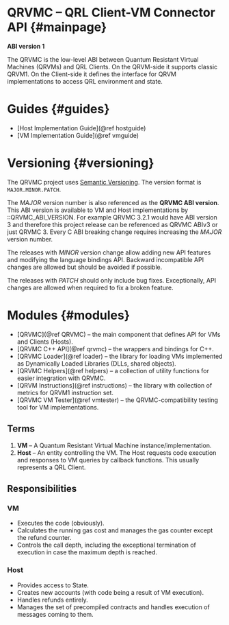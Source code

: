 # QRVMC – QRL Client-VM Connector API {#mainpage}

**ABI version 1**

The QRVMC is the low-level ABI between Quantum Resistant Virtual Machines (QRVMs) and QRL Clients. On the QRVM-side it supports classic QRVM1.
On the Client-side it defines the interface for QRVM implementations
to access QRL environment and state.


# Guides {#guides}

- [Host Implementation Guide](@ref hostguide)
- [VM Implementation Guide](@ref vmguide)


# Versioning {#versioning}

The QRVMC project uses [Semantic Versioning](https://semver.org).
The version format is `MAJOR.MINOR.PATCH`.

The _MAJOR_ version number is also referenced as the **QRVMC ABI version**.
This ABI version is available to VM and Host implementations by ::QRVMC_ABI_VERSION.
For example QRVMC 3.2.1 would have ABI version 3 and therefore this project release
can be referenced as QRVMC ABIv3 or just QRVMC 3.
Every C ABI breaking change requires increasing the _MAJOR_ version number.

The releases with _MINOR_ version change allow adding new API features
and modifying the language bindings API.
Backward incompatible API changes are allowed but should be avoided if possible.

The releases with _PATCH_ should only include bug fixes. Exceptionally,
API changes are allowed when required to fix a broken feature.


# Modules {#modules}

- [QRVMC](@ref QRVMC)
   – the main component that defines API for VMs and Clients (Hosts).
- [QRVMC C++ API](@ref qrvmc)
   – the wrappers and bindings for C++.
- [QRVMC Loader](@ref loader)
   – the library for loading VMs implemented as Dynamically Loaded Libraries (DLLs, shared objects).
- [QRVMC Helpers](@ref helpers)
   – a collection of utility functions for easier integration with QRVMC.
- [QRVM Instructions](@ref instructions)
   – the library with collection of metrics for QRVM1 instruction set.
- [QRVMC VM Tester](@ref vmtester)
   – the QRVMC-compatibility testing tool for VM implementations.

## Terms

1. **VM** – A Quantum Resistant Virtual Machine instance/implementation.
2. **Host** – An entity controlling the VM.
   The Host requests code execution and responses to VM queries by callback
   functions. This usually represents a QRL Client.


## Responsibilities

### VM

- Executes the code (obviously).
- Calculates the running gas cost and manages the gas counter except the refund
  counter.
- Controls the call depth, including the exceptional termination of execution
  in case the maximum depth is reached.


### Host

- Provides access to State.
- Creates new accounts (with code being a result of VM execution).
- Handles refunds entirely.
- Manages the set of precompiled contracts and handles execution of messages
  coming to them.
